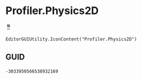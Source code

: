 # Profiler.Physics2D
![](/img/Profiler.Physics2D.png)

``` CSharp
EditorGUIUtility.IconContent("Profiler.Physics2D")
```
## GUID
```
-3033950566538932169
```
